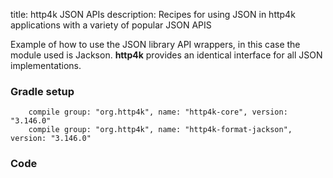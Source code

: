 title: http4k JSON APIs
description: Recipes for using JSON in http4k applications with a variety of popular JSON APIS

Example of how to use the JSON library API wrappers, in this case the module used is Jackson. **http4k** provides an identical interface for all JSON implementations.

### Gradle setup
```
    compile group: "org.http4k", name: "http4k-core", version: "3.146.0"
    compile group: "org.http4k", name: "http4k-format-jackson", version: "3.146.0"
```

### Code [<img class="octocat"/>](https://github.com/http4k/http4k/blob/master/src/docs/cookbook/using_json/example.kt)
<script src="https://gist-it.appspot.com/https://github.com/http4k/http4k/blob/master/src/docs/cookbook/using_json/example.kt"></script>
